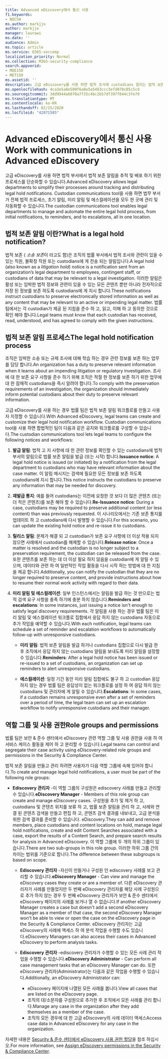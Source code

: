 ```yaml
---
title: Advanced eDiscovery에서 통신 사용
f1.keywords:
- NOCSH
ms.author: markjjo
author: markjjo
manager: laurawi
ms.date: ''
audience: Admin
ms.topic: article
ms.service: O365-seccomp
localization_priority: Normal
ms.collection: M365-security-compliance
search.appverid:
- MOE150
- MET150
ms.assetid: ''
description: 고급 eDiscovery를 사용 하면 법적 조사에 custodians 알리는 법적 보존 알림 워크플로를 쉽게 관리할 수 있습니다.
ms.openlocfilehash: 4ca3e5a8e500f6a8e5a5483ccc3efd070c05c5cd
ms.sourcegitcommit: 3dd9944a6070a7f35c4bc2b57df397f844c3fe79
ms.translationtype: MT
ms.contentlocale: ko-KR
ms.lasthandoff: 02/15/2020
ms.locfileid: "42071585"
---
```

# <a name="work-with-communications-in-advanced-ediscovery"></a><span data-ttu-id="1b146-103">Advanced eDiscovery에서 통신 사용</span><span class="sxs-lookup"><span data-stu-id="1b146-103">Work with communications in Advanced eDiscovery</span></span>

<span data-ttu-id="1b146-104">고급 eDiscovery를 사용 하면 법적 부서에서 법적 보존 알림을 추적 및 배포 하기 위한 프로세스를 단순화할 수 있습니다.</span><span class="sxs-lookup"><span data-stu-id="1b146-104">Advanced eDiscovery allows legal departments to simplify their processes around tracking and distributing legal hold notifications.</span></span> <span data-ttu-id="1b146-105">Custodian communications tool을 사용 하면 법무 부서가 전체 법적 프로세스, 초기 알림, 미리 알림 및 에스컬레이션을 모두 한 곳에 관리 및 자동화할 수 있습니다.</span><span class="sxs-lookup"><span data-stu-id="1b146-105">The custodian communications tool enables legal departments to manage and automate the entire legal hold process, from initial notifications, to reminders, and to escalations, all in one location.</span></span>

## <a name="what-is-a-legal-hold-notification"></a><span data-ttu-id="1b146-106">법적 보존 알림 이란?</span><span class="sxs-lookup"><span data-stu-id="1b146-106">What is a legal hold notification?</span></span>

<span data-ttu-id="1b146-107">법적 보존 ( *소송 보존*이 라고도 함)은 조직의 법률 부서에서 법적 조사와 관련이 있을 수 있는 직원, 불확정 직원 또는 custodians에 게 전송 되는 알림입니다.</span><span class="sxs-lookup"><span data-stu-id="1b146-107">A legal hold (also known as a *litigation hold*) notice is a notification sent from an organization’s legal department to employees, contingent staff, or custodians of data that may be relevant to a legal investigation.</span></span> <span data-ttu-id="1b146-108">이러한 알림은 활성 또는 임박한 법적 정보와 관련이 있을 수 있는 모든 콘텐츠 뿐만 아니라 전자적으로 저장 된 정보를 보존 하도록 custodians에 게 지시 합니다.</span><span class="sxs-lookup"><span data-stu-id="1b146-108">These notifications instruct custodians to preserve electronically stored information as well as any content that may be relevant to an active or impending legal matter.</span></span> <span data-ttu-id="1b146-109">법률 팀에서는 각 custodian가 제공 된 지침을 준수 하 고, 읽고, 이해 하 고 동의한 것으로 확인 해야 합니다.</span><span class="sxs-lookup"><span data-stu-id="1b146-109">Legal teams must know that each custodian has received, read, understood, and has agreed to comply with the given instructions.</span></span>

## <a name="the-legal-hold-notification-process"></a><span data-ttu-id="1b146-110">법적 보존 알림 프로세스</span><span class="sxs-lookup"><span data-stu-id="1b146-110">The legal hold notification process</span></span>

<span data-ttu-id="1b146-111">조직은 임박한 소송 또는 규제 조사에 대해 학습 하는 경우 관련 정보를 보존 하는 업무를 담당 합니다.</span><span class="sxs-lookup"><span data-stu-id="1b146-111">An organization has a duty to preserve relevant information when it learns about an impending litigation or regulatory investigation.</span></span> <span data-ttu-id="1b146-112">조사에 대 한 보존 요구 사항을 준수 하기 위해 조직은 적절 한 정보를 보존 하기 위한 업무에 대 한 잠재적 custodians을 즉시 알려야 합니다.</span><span class="sxs-lookup"><span data-stu-id="1b146-112">To comply with the preservation requirements of an investigation, the organization should immediately inform potential custodians about their duty to preserve relevant information.</span></span>

<span data-ttu-id="1b146-113">고급 eDiscovery를 사용 하는 경우 법률 팀은 법적 보존 알림 워크플로를 만들고 사용자 지정할 수 있습니다.</span><span class="sxs-lookup"><span data-stu-id="1b146-113">With Advanced eDiscovery, legal teams can create and customize their legal hold notification workflow.</span></span> <span data-ttu-id="1b146-114">Custodian communications tool을 사용 하면 합법적인 팀이 다음과 같은 공지와 워크플로를 구성할 수 있습니다.</span><span class="sxs-lookup"><span data-stu-id="1b146-114">The custodian communications tool lets legal teams to configure the following notices and workflows:</span></span>

1. <span data-ttu-id="1b146-115">**발급 알림**: 법적 고 지 사항에 대 한 관련 정보를 확인할 수 있는 custodians에 법적 부서의 알림으로 법률 보존 알림을 발급 (또는 시작) 합니다.</span><span class="sxs-lookup"><span data-stu-id="1b146-115">**Issuance notice**: A legal hold notice is issued (or initiated) by a notification from the legal department to custodians who may have relevant information about the case matter.</span></span> <span data-ttu-id="1b146-116">이 알림 메시지는 검색에 필요한 모든 정보를 보존 하도록 custodians에 지시 합니다.</span><span class="sxs-lookup"><span data-stu-id="1b146-116">This notice instructs the custodians to preserve any information that may be needed for discovery.</span></span>
   
2.  <span data-ttu-id="1b146-117">**재발급 통지**: 예를 들어 custodians는 이전에 요청한 것 보다 더 많은 콘텐츠 (또는 더 적은 콘텐츠)를 보존 해야 할 수 있습니다.</span><span class="sxs-lookup"><span data-stu-id="1b146-117">**Re-Issuance notice**: During a case, custodians may be required to preserve additional content (or less content) than was previously requested.</span></span> <span data-ttu-id="1b146-118">이 시나리오에서는 기존 보존 통지를 업데이트 하 고 custodians에 다시 발행할 수 있습니다.</span><span class="sxs-lookup"><span data-stu-id="1b146-118">For this scenario, you can update the existing hold notice and re-issue it to custodians.</span></span>

3.  <span data-ttu-id="1b146-119">**릴리스 알림**: 문제가 해결 되 고 custodian가 보존 요구 사항에 더 이상 적용 되지 않으면 사례에서 custodian를 해제할 수 있습니다.</span><span class="sxs-lookup"><span data-stu-id="1b146-119">**Release notice**: Once a matter is resolved and the custodian is no longer subject to a preservation requirement, the custodian can be released from the case.</span></span> <span data-ttu-id="1b146-120">또한 콘텐츠를 보존 하는 데 더 이상 필요 하지 않음을 custodian에 게 알릴 수 있으며, 데이터와 관련 하 여 일반적인 작업 활동을 다시 시작 하는 방법에 대 한 지침을 제공 합니다.</span><span class="sxs-lookup"><span data-stu-id="1b146-120">Additionally, you can notify the custodian that they are no longer required to preserve content, and provide instructions about how to resume their normal work activity with regard to their data.</span></span>

4. <span data-ttu-id="1b146-121">**미리 알림 및 에스컬레이션**: 일부 인스턴스에서는 알림을 발급 하는 것 만으로는 법적 검색 요구 사항을 충족 하기에 충분 하지 않습니다.</span><span class="sxs-lookup"><span data-stu-id="1b146-121">**Reminders and escalations**: In some instances, just issuing a notice isn't enough to satisfy legal discovery requirements.</span></span> <span data-ttu-id="1b146-122">각 알림을 사용 하는 경우 법률 팀은 미리 알림 및 에스컬레이션 워크플로 집합에서 응답 하지 않는 custodians 자동으로 추가 작업을 예약할 수 있습니다.</span><span class="sxs-lookup"><span data-stu-id="1b146-122">With each notification, legal teams can schedule a set of reminder and escalation workflows to automatically follow-up with unresponsive custodians.</span></span>

    - <span data-ttu-id="1b146-123">**미리 알림**: 법적 보존 알림을 발급 하거나 custodians 집합으로 다시 발급 한 후 조직에서 응답 하지 않는 custodians 알림을 보내도록 미리 알림을 설정할 수 있습니다.</span><span class="sxs-lookup"><span data-stu-id="1b146-123">**Reminders**:  After a legal hold notice has been issued or re-issued to a set of custodians, an organization can set up reminders to alert unresponsive custodians.</span></span>

    - <span data-ttu-id="1b146-124">**에스컬레이션**: 일정 기간 동안 미리 알림 집합에도 불구 하 고 custodian 응답 하지 않는 경우 법률 팀은 응답성이 없는 워크플로를 설정 하 여 응답 하지 않는 custodians 및 관리자에 게 알릴 수 있습니다.</span><span class="sxs-lookup"><span data-stu-id="1b146-124">**Escalations**: In some cases, if a custodian remains unresponsive even after a set of reminders over a period of time, the legal team can set up an escalation workflow to notify unresponsive custodians and their manager.</span></span>

## <a name="role-groups-and-permissions"></a><span data-ttu-id="1b146-125">역할 그룹 및 사용 권한</span><span class="sxs-lookup"><span data-stu-id="1b146-125">Role groups and permissions</span></span> 

<span data-ttu-id="1b146-126">법률 팀은 보안 & 준수 센터에서 eDiscovery 관련 역할 그룹 및 사용 권한을 사용 하 여 서비스 케이스 활동을 제어 하 고 분리할 수 있습니다.</span><span class="sxs-lookup"><span data-stu-id="1b146-126">Legal teams can control and segregate their case activity using eDiscovery-related role groups and permissions in the Security & Compliance Center.</span></span> 

<span data-ttu-id="1b146-127">법적 보존 알림을 만들고 관리 하려면 사용자가 다음 역할 그룹에 속해 있어야 합니다.</span><span class="sxs-lookup"><span data-stu-id="1b146-127">To create and manage legal hold notifications, a user must be part of the following role groups:</span></span>

- <span data-ttu-id="1b146-128">**Ediscovery 관리자** -이 역할 그룹의 구성원은 ediscovery 사례를 만들고 관리할 수 있습니다.</span><span class="sxs-lookup"><span data-stu-id="1b146-128">**eDiscovery Manager** - Members of this role group can create and manage eDiscovery cases.</span></span> <span data-ttu-id="1b146-129">구성원을 추가 및 제거 하 고, custodians 및 콘텐츠 위치를 보류 하 고, 법률 보존 알림을 관리 하 고, 사례와 연결 된 콘텐츠 검색을 만들고 편집 하 고, 콘텐츠 검색 결과를 내보내고, 고급 분석을 위한 검색 결과를 준비할 수 있습니다. eDiscovery.</span><span class="sxs-lookup"><span data-stu-id="1b146-129">They can add and remove members, place custodians and content locations on hold, manage legal hold notifications, create and edit Content Searches associated with a case, export the results of a Content Search, and prepare search results for analysis in Advanced eDiscovery.</span></span> <span data-ttu-id="1b146-130">이 역할 그룹에 두 개의 하위 그룹이 있습니다.</span><span class="sxs-lookup"><span data-stu-id="1b146-130">There are two sub-groups in this role group.</span></span> <span data-ttu-id="1b146-131">이러한 하위 그룹 간의 차이는 범위를 기준으로 합니다.</span><span class="sxs-lookup"><span data-stu-id="1b146-131">The difference between these subgroups is based on scope.</span></span>

  - <span data-ttu-id="1b146-132">**Ediscovery 관리자** -자신이 만들거나 구성원 인 ediscovery 사례를 보고 관리할 수 있습니다.</span><span class="sxs-lookup"><span data-stu-id="1b146-132">**eDiscovery Manager** - Can view and manage the eDiscovery cases they create or are a member of.</span></span> <span data-ttu-id="1b146-133">다른 eDiscovery 관리자가 사례를 만들었지만 두 번째 eDiscovery 관리자를 해당 사례 구성원으로 추가 하지 않는 경우 두 번째 eDiscovery 관리자가 보안 & 준수 센터에서 eDiscovery 페이지의 사례를 보거나 열 수 없습니다.</span><span class="sxs-lookup"><span data-stu-id="1b146-133">If another eDiscovery Manager creates a case but doesn't add a second eDiscovery Manager as a member of that case, the second eDiscovery Manager won't be able to view or open the case on the eDiscovery page in the Security & Compliance Center.</span></span> <span data-ttu-id="1b146-134">eDiscovery 관리자는 고급 eDiscovery의 사례에 액세스 하 여 분석 작업을 수행할 수도 있습니다.</span><span class="sxs-lookup"><span data-stu-id="1b146-134">eDiscovery Managers can also access their cases in Advanced eDiscovery to perform analysis tasks.</span></span>

  - <span data-ttu-id="1b146-135">**Ediscovery 관리자** -ediscovery 관리자가 수행할 수 있는 모든 사례 관리 작업을 수행할 수 있습니다.</span><span class="sxs-lookup"><span data-stu-id="1b146-135">**eDiscovery Administrator** - Can perform all case management tasks that an eDiscovery Manager can do.</span></span> <span data-ttu-id="1b146-136">또한 eDiscovery 관리자(Administrator)는 다음과 같은 작업을 수행할 수 있습니다.</span><span class="sxs-lookup"><span data-stu-id="1b146-136">Additionally, an eDiscovery Administrator can:</span></span>
    
    - <span data-ttu-id="1b146-137">eDiscovery 페이지에 나열된 모든 사례를 봅니다.</span><span class="sxs-lookup"><span data-stu-id="1b146-137">View all cases that are listed on the eDiscovery page.</span></span>
    - <span data-ttu-id="1b146-138">조직의 대/소문자를 구성원으로 추가한 후 조직에서 모든 사례를 관리 합니다.</span><span class="sxs-lookup"><span data-stu-id="1b146-138">Manage any case in the organization after they add themselves as a member of the case.</span></span>
    - <span data-ttu-id="1b146-139">조직의 모든 경우에 대 한 고급 eDiscovery의 사례 데이터 액세스</span><span class="sxs-lookup"><span data-stu-id="1b146-139">Access case data in Advanced eDiscovery for any case in the organization.</span></span>

<span data-ttu-id="1b146-140">자세한 내용은 [Security & 준수 센터에서 eDiscovery 사용 권한 할당](assign-ediscovery-permissions.md)을 참조 하십시오.</span><span class="sxs-lookup"><span data-stu-id="1b146-140">For more information, see [Assign eDiscovery permissions in the Security & Compliance Center](assign-ediscovery-permissions.md).</span></span>
